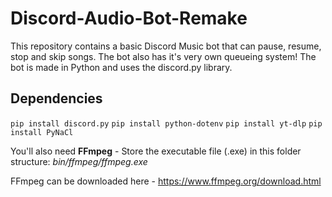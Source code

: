# Discord-Audio-Bot-Remake
This repository contains a basic Discord Music bot that can pause, resume, stop and skip songs. The bot also has it's very own queueing system!
The bot is made in Python and uses the discord.py library.


## Dependencies
`pip install discord.py`
`pip install python-dotenv`
`pip install yt-dlp`
`pip install PyNaCl`

You'll also need **FFmpeg** - Store the executable file (.exe) in this folder structure: *bin/ffmpeg/ffmpeg.exe*

FFmpeg can be downloaded here - https://www.ffmpeg.org/download.html
